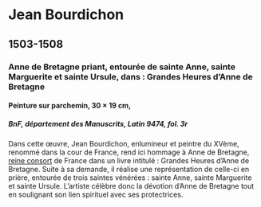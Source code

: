# Jean Bourdichon

## 1503-1508

### Anne de Bretagne priant, entourée de sainte Anne, sainte Marguerite et sainte Ursule, dans : Grandes Heures d’Anne de Bretagne

#### Peinture sur parchemin, 30 × 19 cm,

##### BnF, département des Manuscrits, Latin 9474, fol. 3r

 
Dans cette œuvre, Jean Bourdichon, enlumineur et peintre du XVème, renommé dans la cour de France, rend ici hommage à Anne de Bretagne, [reine consort](#/Glossaire) de France dans un livre intitulé : Grandes Heures d’Anne de Bretagne. Suite à sa demande, il réalise une représentation de celle-ci en prière, entourée de trois saintes vénérées : sainte Anne, sainte Marguerite et sainte Ursule. L’artiste célèbre donc la dévotion d’Anne de Bretagne tout en soulignant son lien spirituel avec ses protectrices. 